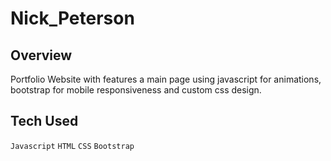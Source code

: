 # Nick_Peterson

## Overview 
Portfolio Website with features a main page using javascript for animations, bootstrap for mobile responsiveness and custom css design. 

## Tech Used
`Javascript`
`HTML`
`CSS`
`Bootstrap`
